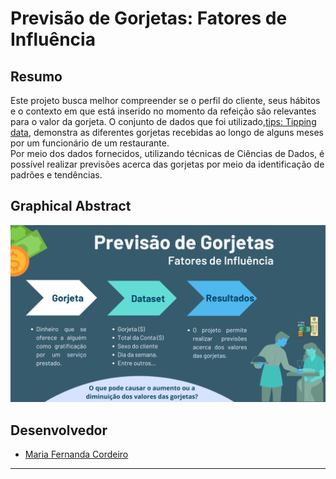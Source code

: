 # Previsão de Gorjetas: Fatores de Influência

## Resumo
Este projeto busca melhor compreender se o perfil do cliente, seus hábitos e o contexto em que está inserido no momento da refeição são relevantes para o valor da gorjeta. O conjunto de dados que foi utilizado,[tips: Tipping data](https://rdrr.io/cran/reshape2/man/tips.html), demonstra as diferentes gorjetas recebidas ao longo de alguns meses por um funcionário de um restaurante.  
Por meio dos dados fornecidos, utilizando técnicas de Ciências de Dados, é possível realizar previsões acerca das gorjetas por meio da identificação de padrões e tendências.

## Graphical Abstract
![Resumo Gráfico](images/gorjetas_graphical_abstract.png)

## Desenvolvedor
- [Maria Fernanda Cordeiro](https://github.com/Fernanda-Cordeiro)

---
